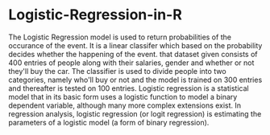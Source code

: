# Logistic-Regression-in-R
The Logistic Regression model is used to return probabilities of the occurance of the event. It is a linear classifer which based on the probability decides whether the happening of the event. that dataset given consists of 400 entries of people along with their salaries, gender and whether or not they'll buy the car. The classifier is used to divide people into two categories, namely who'll buy or not and the model is trained on 300 entries and thereafter is tested on 100 entries.
Logistic regression is a statistical model that in its basic form uses a logistic function to model a binary dependent variable, although many more complex extensions exist. In regression analysis, logistic regression (or logit regression) is estimating the parameters of a logistic model (a form of binary regression).

